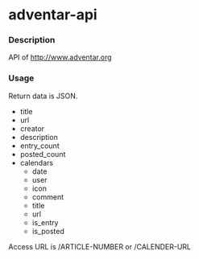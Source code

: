 # adventar-api

### Description
API of http://www.adventar.org

### Usage
Return data is JSON.
- title
- url
- creator
- description
- entry_count
- posted_count
- calendars
    - date
    - user
    - icon
    - comment
    - title
    - url
    - is_entry
    - is_posted

Access URL is /ARTICLE-NUMBER or /CALENDER-URL
